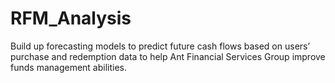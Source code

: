 # RFM_Analysis
Build up forecasting models to predict future cash flows based on users’ purchase and redemption data to help Ant Financial Services Group improve funds management abilities.
